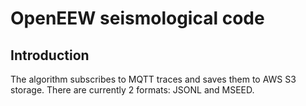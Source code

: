 # OpenEEW seismological code

## Introduction

The algorithm subscribes to MQTT traces and saves them to AWS S3 storage.
There are currently 2 formats: JSONL and MSEED.
